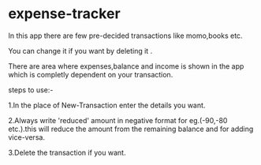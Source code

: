 # expense-tracker
In this app there are few pre-decided transactions like momo,books etc.

You can change it if you want by deleting it .

There are  area where expenses,balance and income is shown in the app which is  completly  dependent on your transaction.


steps to use:-

1.In the place of New-Transaction enter the details you want.

2.Always write 'reduced' amount in negative format for eg.(-90,-80 etc.).this will reduce the amount from the remaining balance and for adding vice-versa.

3.Delete the transaction if you want.

